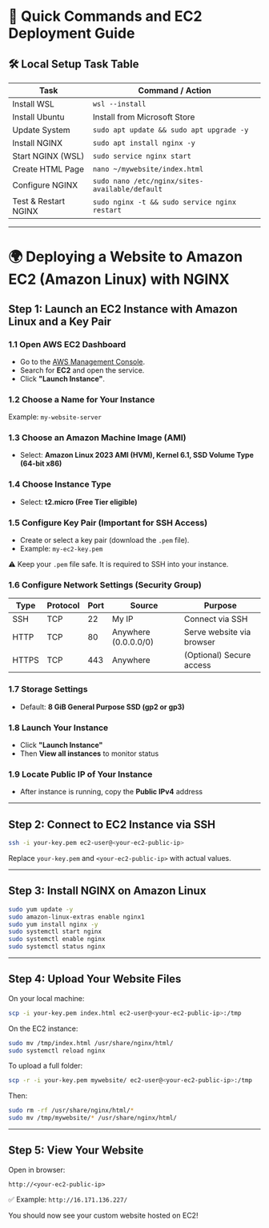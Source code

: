
# 🚀 Quick Commands and EC2 Deployment Guide

## 🛠️ Local Setup Task Table

| Task                   | Command / Action                                      |
|------------------------|--------------------------------------------------------|
| Install WSL            | `wsl --install`                                        |
| Install Ubuntu         | Install from Microsoft Store                           |
| Update System          | `sudo apt update && sudo apt upgrade -y`               |
| Install NGINX          | `sudo apt install nginx -y`                            |
| Start NGINX (WSL)      | `sudo service nginx start`                             |
| Create HTML Page       | `nano ~/mywebsite/index.html`                          |
| Configure NGINX        | `sudo nano /etc/nginx/sites-available/default`         |
| Test & Restart NGINX   | `sudo nginx -t && sudo service nginx restart`          |

---

# 🌍 Deploying a Website to Amazon EC2 (Amazon Linux) with NGINX

## Step 1: Launch an EC2 Instance with Amazon Linux and a Key Pair

### 1.1 Open AWS EC2 Dashboard

- Go to the [AWS Management Console](https://aws.amazon.com/console/).
- Search for **EC2** and open the service.
- Click **"Launch Instance"**.

### 1.2 Choose a Name for Your Instance

Example: `my-website-server`

### 1.3 Choose an Amazon Machine Image (AMI)

- Select: **Amazon Linux 2023 AMI (HVM), Kernel 6.1, SSD Volume Type (64-bit x86)**

### 1.4 Choose Instance Type

- Select: **t2.micro (Free Tier eligible)**

### 1.5 Configure Key Pair (Important for SSH Access)

- Create or select a key pair (download the `.pem` file).
- Example: `my-ec2-key.pem`

⚠️ Keep your `.pem` file safe. It is required to SSH into your instance.

### 1.6 Configure Network Settings (Security Group)

| Type   | Protocol | Port | Source           | Purpose                        |
|--------|----------|------|------------------|--------------------------------|
| SSH    | TCP      | 22   | My IP            | Connect via SSH                |
| HTTP   | TCP      | 80   | Anywhere (0.0.0.0/0) | Serve website via browser |
| HTTPS  | TCP      | 443  | Anywhere         | (Optional) Secure access       |

### 1.7 Storage Settings

- Default: **8 GiB General Purpose SSD (gp2 or gp3)**

### 1.8 Launch Your Instance

- Click **"Launch Instance"**
- Then **View all instances** to monitor status

### 1.9 Locate Public IP of Your Instance

- After instance is running, copy the **Public IPv4** address

---

## Step 2: Connect to EC2 Instance via SSH

```bash
ssh -i your-key.pem ec2-user@<your-ec2-public-ip>
```

Replace `your-key.pem` and `<your-ec2-public-ip>` with actual values.

---

## Step 3: Install NGINX on Amazon Linux

```bash
sudo yum update -y
sudo amazon-linux-extras enable nginx1
sudo yum install nginx -y
sudo systemctl start nginx
sudo systemctl enable nginx
sudo systemctl status nginx
```

---

## Step 4: Upload Your Website Files

On your local machine:

```bash
scp -i your-key.pem index.html ec2-user@<your-ec2-public-ip>:/tmp
```

On the EC2 instance:

```bash
sudo mv /tmp/index.html /usr/share/nginx/html/
sudo systemctl reload nginx
```

To upload a full folder:

```bash
scp -r -i your-key.pem mywebsite/ ec2-user@<your-ec2-public-ip>:/tmp
```

Then:

```bash
sudo rm -rf /usr/share/nginx/html/*
sudo mv /tmp/mywebsite/* /usr/share/nginx/html/
```

---

## Step 5: View Your Website

Open in browser:

```
http://<your-ec2-public-ip>
```

✅ Example: `http://16.171.136.227/`

You should now see your custom website hosted on EC2!
